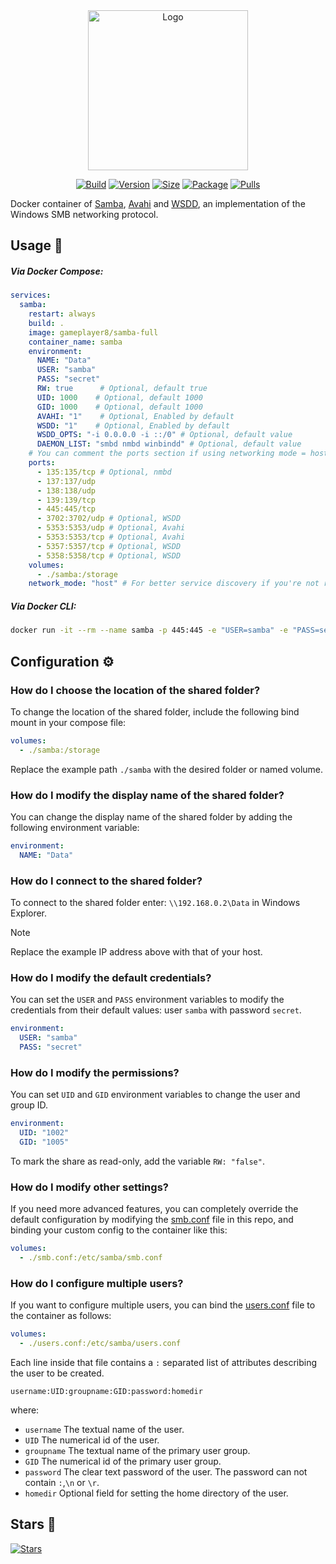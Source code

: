 <div align="center">
<a href="https://codeberg.org/GamePlayer-8/samba-full"><img src="https://raw.githubusercontent.com/GamePlayer-8/samba-full/main/.github/logo.png" title="Logo" style="max-width:100%;" width="256" /></a>
</div>
<div align="center">

[![Build]][build_url]
[![Version]][tag_url]
[![Size]][tag_url]
[![Package]][pkg_url]
[![Pulls]][hub_url]

</div></h1>

Docker container of [Samba](https://www.samba.org/), [Avahi](https://avahi.org/) and [WSDD](https://github.com/christgau/wsdd), an implementation of the Windows SMB networking protocol.

## Usage  🐳

##### Via Docker Compose:

```yaml
services:
  samba:
    restart: always
    build: .
    image: gameplayer8/samba-full
    container_name: samba
    environment:
      NAME: "Data"
      USER: "samba"
      PASS: "secret"
      RW: true      # Optional, default true
      UID: 1000    # Optional, default 1000
      GID: 1000    # Optional, default 1000
      AVAHI: "1"    # Optional, Enabled by default
      WSDD: "1"    # Optional, Enabled by default
      WSDD_OPTS: "-i 0.0.0.0 -i ::/0" # Optional, default value
      DAEMON_LIST: "smbd nmbd winbindd" # Optional, default value
    # You can comment the ports section if using networking mode = host
    ports:
      - 135:135/tcp # Optional, nmbd
      - 137:137/udp
      - 138:138/udp
      - 139:139/tcp
      - 445:445/tcp
      - 3702:3702/udp # Optional, WSDD
      - 5353:5353/udp # Optional, Avahi
      - 5353:5353/tcp # Optional, Avahi
      - 5357:5357/tcp # Optional, WSDD
      - 5358:5358/tcp # Optional, WSDD
    volumes:
      - ./samba:/storage
    network_mode: "host" # For better service discovery if you're not running route reflector on the host
```

##### Via Docker CLI:

```bash
docker run -it --rm --name samba -p 445:445 -e "USER=samba" -e "PASS=secret" -v "${PWD:-.}/samba:/storage" gameplayer8/samba-full
```

## Configuration ⚙️

### How do I choose the location of the shared folder?

To change the location of the shared folder, include the following bind mount in your compose file:

```yaml
volumes:
  - ./samba:/storage
```

Replace the example path `./samba` with the desired folder or named volume.

### How do I modify the display name of the shared folder?

You can change the display name of the shared folder by adding the following environment variable:

```yaml
environment:
  NAME: "Data"
```  

### How do I connect to the shared folder?

To connect to the shared folder enter: `\\192.168.0.2\Data` in Windows Explorer.

> [!NOTE]
> Replace the example IP address above with that of your host.

### How do I modify the default credentials?

You can set the `USER` and `PASS` environment variables to modify the credentials from their default values: user `samba` with password `secret`.

```yaml
environment:
  USER: "samba"
  PASS: "secret"
```

### How do I modify the permissions?

You can set `UID` and `GID` environment variables to change the user and group ID.

```yaml
environment:
  UID: "1002"
  GID: "1005"
```

To mark the share as read-only, add the variable `RW: "false"`.

### How do I modify other settings?

If you need more advanced features, you can completely override the default configuration by modifying the [smb.conf](https://codeberg.org/GamePlayer-8/samba-full/blob/main/smb.conf) file in this repo, and binding your custom config to the container like this:

```yaml
volumes:
  - ./smb.conf:/etc/samba/smb.conf
```

### How do I configure multiple users?

If you want to configure multiple users, you can bind the [users.conf](https://codeberg.org/GamePlayer-8/samba-full/blob/main/users.conf) file to the container as follows:

```yaml
volumes:
  - ./users.conf:/etc/samba/users.conf
```

Each line inside that file contains a `:` separated list of attributes describing the user to be created.

`username:UID:groupname:GID:password:homedir`  

where:
- `username` The textual name of the user.
- `UID` The numerical id of the user.
- `groupname` The textual name of the primary user group.
- `GID` The numerical id of the primary user group.
- `password` The clear text password of the user. The password can not contain `:`,`\n` or `\r`.
- `homedir` Optional field for setting the home directory of the user. 

## Stars 🌟
[![Stars](https://starchart.cc/GamePlayer-8/samba-full.svg?variant=adaptive)](https://starchart.cc/GamePlayer-8/samba-full)

[build_url]: https://github.com/GamePlayer-8/samba-full/
[hub_url]: https://hub.docker.com/r/gameplayer8/samba-full
[tag_url]: https://hub.docker.com/r/gameplayer8/samba-full/tags
[pkg_url]: https://github.com/GamePlayer-8/samba-full/pkgs/container/samba

[Build]: https://github.com/GamePlayer-8/samba-full/actions/workflows/build.yml/badge.svg
[Size]: https://img.shields.io/docker/image-size/gameplayer8/samba-full/latest?color=066da5&label=size
[Pulls]: https://img.shields.io/docker/pulls/gameplayer8/samba-full.svg?style=flat&label=pulls&logo=docker
[Version]: https://img.shields.io/docker/v/gameplayer8/samba-full/latest?arch=amd64&sort=semver&color=066da5
[Package]: https://img.shields.io/badge/dynamic/json?url=https%3A%2F%2Fipitio.github.io%2Fbackage%2FGamePlayer-8%2Fsamba-full%2Fsamba.json&query=%24.downloads&logo=github&style=flat&color=066da5&label=pulls
